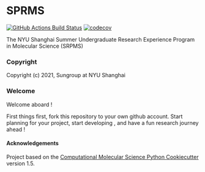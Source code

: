 SPRMS
==============================
[//]: # (Badges)
[![GitHub Actions Build Status](https://github.com/REPLACE_WITH_OWNER_ACCOUNT/sprms/workflows/CI/badge.svg)](https://github.com/REPLACE_WITH_OWNER_ACCOUNT/sprms/actions?query=workflow%3ACI)
[![codecov](https://codecov.io/gh/REPLACE_WITH_OWNER_ACCOUNT/SPRMS/branch/master/graph/badge.svg)](https://codecov.io/gh/REPLACE_WITH_OWNER_ACCOUNT/SPRMS/branch/master)


The NYU Shanghai Summer Undergraduate Research Experience Program in Molecular Science (SRPMS)

### Copyright

Copyright (c) 2021, Sungroup at NYU Shanghai


### Welcome 

Welcome aboard ! 

First things first, fork this repository to your own github account.
Start planning for your project, start developing , and have a fun research journey ahead !





#### Acknowledgements
 
Project based on the 
[Computational Molecular Science Python Cookiecutter](https://github.com/molssi/cookiecutter-cms) version 1.5.
